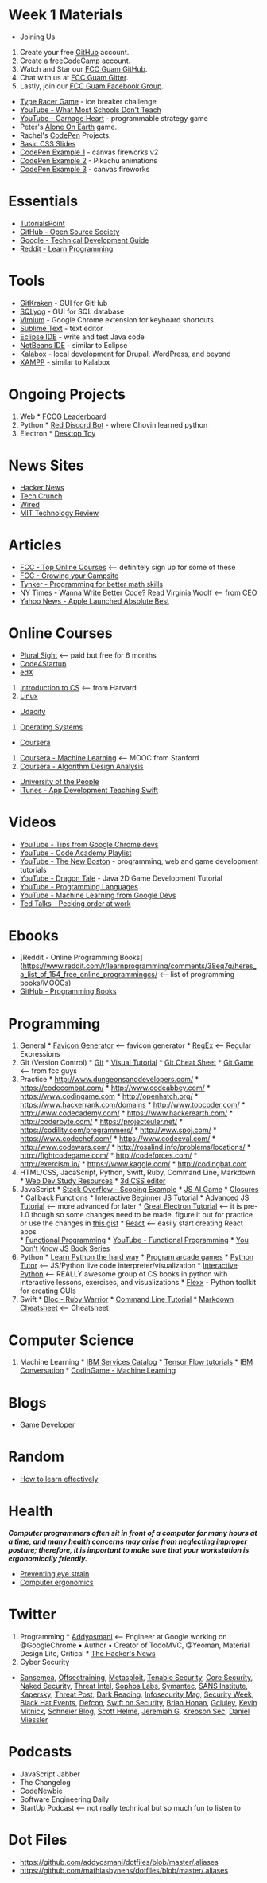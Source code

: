 # **Week 1 Materials**
* Joining Us
 
1. Create your free [GitHub](https://github.com/) account.
2. Create a [freeCodeCamp](https://www.freecodecamp.com/) account.
3. Watch and Star our [FCC Guam GitHub](https://github.com/FreeCodeCampGuam/FreeCodeCampGuamHelp).
4. Chat with us at [FCC Guam Gitter](https://gitter.im/Chovin/GuamFreeCodeCamp).
5. Lastly, join our [FCC Guam Facebook Group](https://www.facebook.com/groups/free.code.camp.Guam/).
 
* [Type Racer Game](http://play.typeracer.com/) - ice breaker challenge
* [YouTube - What Most Schools Don't Teach](https://www.youtube.com/watch?v=nKIu9yen5nc)
* [YouTube - Carnage Heart](https://www.youtube.com/watch?v=biKhBlCBrXY) - programmable strategy game
* Peter's [Alone On Earth](https://www.indiegogo.com/projects/guam-game-development-alone-on-earth#/updates) game.
* Rachel's [CodePen](https://codepen.io/rmanglona) Projects.
* [Basic CSS Slides](https://docs.google.com/presentation/d/1gfj88VJ3jQjQhSEMQ5PXHwm_tQVQjPTQmDPiE8VeuEc/edit?usp=sharing)
* [CodePen Example 1](https://codepen.io/NeoXiD/pen/uBkIn) - canvas fireworks v2
* [CodePen Example 2](https://codepen.io/shiningjason1989/pen/NALzYQ) - Pikachu animations
* [CodePen Example 3](https://codepen.io/jackrugile/pen/acAgx) - canvas fireworks

# **Essentials**
  * [TutorialsPoint](http://www.tutorialspoint.com/)
  * [GitHub - Open Source Society](https://github.com/open-source-society/computer-science)   
  * [Google - Technical Development Guide](https://www.google.com/about/careers/students/guide-to-technical-development.html)
  * [Reddit - Learn Programming](https://www.reddit.com/r/learnprogramming/wiki/faq)
  
# **Tools**
  * [GitKraken](https://www.gitkraken.com/) - GUI for GitHub
  * [SQLyog](https://github.com/webyog/sqlyog-community/wiki/Downloads) - GUI for SQL database
  * [Vimium](https://vimium.github.io/) - Google Chrome extension for keyboard shortcuts
  * [Sublime Text](https://www.sublimetext.com/) - text editor
  * [Eclipse IDE](https://eclipse.org/) - write and test Java code
  * [NetBeans IDE](https://netbeans.org/) - similar to Eclipse  
  * [Kalabox](http://www.kalabox.io/) - local development for Drupal, WordPress, and beyond
  * [XAMPP](https://www.apachefriends.org/index.html) - similar to Kalabox

# **Ongoing Projects**
  1. Web
    * [FCCG Leaderboard](https://github.com/gabrielcerteza/FreeCodeCampGroup-Leaderboard)
  2. Python
    * [Red Discord Bot](https://github.com/Twentysix26/Red-DiscordBot) - where Chovin learned python
  3. Electron
    * [Desktop Toy](https://github.com/Chovin/DesktopToy)

# **News Sites**
  * [Hacker News](https://news.ycombinator.com/)
  * [Tech Crunch](https://techcrunch.com/)
  * [Wired](http://www.wired.com/)
  * [MIT Technology Review](https://www.technologyreview.com/)

# **Articles**
  * [FCC - Top Online Courses](https://medium.freecodecamp.com/the-data-dont-lie-here-are-the-50-best-free-online-university-courses-of-all-time-b2d9a64edfac#.gc64rh44r) <-- definitely sign up for some of these
  * [FCC - Growing your Campsite](https://medium.freecodecamp.com/growth-hacking-your-free-code-camp-group-8cf76300a5d1#.pnmmv9g31)
  * [Tynker - Programming for better math skills](http://www.tynker.com/blog/articles/ideas-and-tips/programming-better-math-skills-fun/)
  * [NY Times - Wanna Write Better Code? Read Virginia Woolf](http://www.nytimes.com/2016/05/22/opinion/sunday/to-write-software-read-novels.html?emc=eta1&_r=0) <-- from CEO
  * [Yahoo News - Apple Launched Absolute Best](http://finance.yahoo.com/news/apple-just-launched-absolute-best-190500639.html)

# **Online Courses**
 * [Plural Sight](https://app.pluralsight.com/id/signin/?redirectTo=https%3A%2F%2Fapp.pluralsight.com%2Flibrary%2F) <-- paid but free for 6 months
 * [Code4Startup](https://code4startup.com/)
 * [edX](https://www.edx.org/)
  1. [Introduction to CS](https://www.edx.org/CS50) <-- from Harvard
  2. [Linux](https://courses.edx.org/courses/course-v1:LinuxFoundationX+LFS101x.2+1T2015/courseware/c879223aff62482dbfcf57265b23e5d7/)
 * [Udacity](https://www.udacity.com/)
  1. [Operating Systems](https://www.udacity.com/course/viewer#!/c-ud923/l-3056258560/m-3306199014) 
 * [Coursera](https://www.coursera.org/)
  1. [Coursera - Machine Learning](https://www.coursera.org/learn/machine-learning) <-- MOOC from Stanford
  2. [Coursera - Algorithm Design Analysis](https://www.coursera.org/learn/algorithm-design-analysis)
 * [University of the People](http://uopeople.edu/groups/coureses/computer_science)
 * [iTunes - App Development Teaching Swift](https://itunes.apple.com/us/course/app-development-teaching-swift/id1003406963)
 
# **Videos**
* [YouTube - Tips from Google Chrome devs](https://www.youtube.com/watch?v=IWgNn1kqrsA&list=PLOU2XLYxmsILKwwASNS0xgfcmakbK_8JZ)
* [YouTube - Code Academy Playlist](https://www.youtube.com/user/learncodeacademy/playlists)
* [YouTube - The New Boston](https://www.youtube.com/user/thenewboston/playlists) - programming, web and game development tutorials
* [YouTube - Dragon Tale](https://www.youtube.com/watch?v=9dzhgsVaiSo&list=PL-2t7SM0vDfcIedoMIghzzgQqZq45jYGv) - Java 2D Game Development Tutorial
* [YouTube - Programming Languages](https://www.youtube.com/user/afigfigueira/playlists?shelf_id=6&view=50&sort=dd)
* [YouTube - Machine Learning from Google Devs](https://www.youtube.com/playlist?list=PLT6elRN3Aer7ncFlaCz8Zz-4B5cnsrOMt)
* [Ted Talks - Pecking order at work](https://www.ted.com/talks/margaret_heffernan_why_it_s_time_to_forget_the_pecking_order_at_work#t-234384)
 
# **Ebooks**
* [Reddit - Online Programming Books](https://www.reddit.com/r/learnprogramming/comments/38eq7q/heres_a_list_of_154_free_online_programmingcs/ <-- list of programming books/MOOCs)
* [GitHub - Programming Books](https://github.com/vhf/free-programming-books)
    
# **Programming**
  1. General
    * [Favicon Generator](https://realfavicongenerator.net/) <-- favicon generator
    * [RegEx](http://regexr.com/) <-- Regular Expressions
  2. Git (Version Control)
    * [Git](https://try.github.io)
    * [Visual Tutorial](http://learngitbranching.js.org/)
    * [Git Cheat Sheet](https://education.github.com/git-cheat-sheet-education.pdf)
    * [Git Game](http://www.git-game.com/) <-- from fcc guys
  3. Practice
    * http://www.dungeonsanddevelopers.com/
    * https://codecombat.com/
    * http://www.codeabbey.com/
    * https://www.codingame.com
    * http://openhatch.org/
    * https://www.hackerrank.com/domains
    * http://www.topcoder.com/
    * http://www.codecademy.com/
    * https://www.hackerearth.com/
    * http://coderbyte.com/
    * https://projecteuler.net/
    * https://codility.com/programmers/
    * http://www.spoj.com/
    * https://www.codechef.com/
    * https://www.codeeval.com/
    * http://www.codewars.com/
    * http://rosalind.info/problems/locations/
    * http://fightcodegame.com/
    * http://codeforces.com/
    * http://exercism.io/
    * https://www.kaggle.com/
    * http://codingbat.com
  4. HTML/CSS, JacaScript, Python, Swift, Ruby, Command Line, Markdown
    * [Web Dev Study Resources](https://github.com/dargaCode/WebDevStudyResources)
    * [3d CSS editor](http://tridiv.com/)
  5. JavaScript
    * [Stack Overflow - Scoping Example](http://stackoverflow.com/questions/500431/what-is-the-scope-of-variables-in-javascript)
    * [JS AI Game](http://store.steampowered.com/app/464350/)
    * [Closures](http://javascriptissexy.com/understand-javascript-closures-with-ease/)
    * [Callback Functions](http://javascriptissexy.com/understand-javascript-callback-functions-and-use-them/)
    * [Interactive Beginner JS Tutorial](http://javascript-roadtrip.codeschool.com/levels/1)
    * [Advanced JS Tutorial](http://ejohn.org/apps/learn/) <-- more advanced for later
    * [Great Electron Tutorial](https://medium.com/developers-writing/building-a-desktop-application-with-electron-204203eeb658#.6uoesisbf) <-- it is pre-1.0 though so some changes need to be made. figure it out for practice or use the changes in [this gist](https://gist.github.com/Chovin/dd29a9f8f89d2e00387db0787328efe3)
    * [React](https://medium.freecodecamp.com/create-react-app-and-the-future-of-creating-react-applications-3c336f29bf1c#.2cocnehwq) <-- easily start creating React apps  
    * [Functional Programming](http://reactivex.io/learnrx/)
    * [YouTube - Functional Programming](https://www.youtube.com/playlist?list=PL0zVEGEvSaeEd9hlmCXrk5yUyqUag-n84)
    * [You Don't Know JS Book Series](https://github.com/getify/You-Dont-Know-JS) 
  6. Python
    * [Learn Python the hard way](http://learnpythonthehardway.org/book/)
    * [Program arcade games](http://programarcadegames.com/)
    * [Python Tutor](http://www.pythontutor.com/) <-- JS/Python live code interpreter/visualization
    * [Interactive Python](http://interactivepython.org/) <-- REALLY awesome group of CS books in python with interactive lessons, exercises, and visualizations
    * [Flexx](https://github.com/zoofIO/flexx) - Python toolkit for creating GUIs
  7. Swift
    * [Bloc - Ruby Warrior](https://www.bloc.io/ruby-warrior#/)
    * [Command Line Tutorial](http://cli.learncodethehardway.org/book/)
    * [Markdown Cheatsheet](http://nestacms.com/docs/creating-content/markdown-cheat-sheet) <-- Cheatsheet

# **Computer Science**
  1. Machine Learning
    * [IBM Services Catalog](https://www.ibm.com/watson/developerbutt/services-catalog.html)
    * [Tensor Flow tutorials](https://www.tensorflow.org/versions/r0.9/tutorials/index.html)
    * [IBM Conversation](https://www.ibm.com/watson/developerbutt/conversation.html)
    * [CodinGame - Machine Learning](https://www.codingame.com/games/machine-learning)
    

# **Blogs**
  * [Game Developer](http://neetlife2.blogspot.com/)

# **Random**
  * [How to learn effectively](https://www.coursera.org/learn/learning-how-to-learn/home/week/1) 

# **Health**
  ***Computer programmers often sit in front of a computer for many hours at a time, and many health concerns may arise from neglecting improper posture; therefore, it is important to make sure that your workstation is ergonomically friendly.***
  * [Preventing eye strain](https://us.discovericl.com/blog/the-20-20-20-rule-preventing-digital-eye-strain)
  * [Computer ergonomics](https://www.uhs.umich.edu/computerergonomics)

# **Twitter**
  1. Programming
    * [Addyosmani](https://twitter.com/addyosmani) <-- Engineer at Google working on @GoogleChrome • Author • Creator of TodoMVC, @Yeoman, Material Design Lite, Critical
    * [The Hacker's News](https://twitter.com/TheHackersNews)
  2. Cyber Security
   * [Sansemea](https://twitter.com/SANSEMEA), [Offsectraining](https://twitter.com/offsectraining), [Metasploit](https://twitter.com/metasploit), [Tenable Security](https://twitter.com/TenableSecurity), [Core Security](https://twitter.com/CoreSecurity), [Naked Security](https://twitter.com/NakedSecurity), [Threat Intel](https://twitter.com/threatintel), [Sophos Labs](https://twitter.com/SophosLabs), [Symantec](https://twitter.com/symantec), [SANS Institute](https://twitter.com/SANSInstitute), [Kapersky](https://twitter.com/kaspersky), [Threat Post](https://twitter.com/threatpost), [Dark Reading](https://twitter.com/DarkReading), [Infosecurity Mag](https://twitter.com/InfosecurityMag), [Security Week](https://twitter.com/SecurityWeek), [Black Hat Events](https://twitter.com/BlackHatEvents), [Defcon](https://twitter.com/defcon), [Swift on Security](https://twitter.com/SwiftOnSecurity), [Brian Honan](https://twitter.com/BrianHonan), [Gcluley](https://twitter.com/gcluley), [Kevin Mitnick](https://twitter.com/kevinmitnick), [Schneier Blog](https://twitter.com/schneierblog), [Scott Helme](https://twitter.com/Scott_Helme), [Jeremiah G](https://twitter.com/jeremiahg), [Krebson Sec](https://twitter.com/krebsonsec), [Daniel Miessler](https://twitter.com/DanielMiessler)

# **Podcasts**
  * JavaScript Jabber
  * The Changelog
  * CodeNewbie
  * Software Engineering Daily
  * StartUp Podcast <-- not really technical but so much fun to listen to
 
# **Dot Files**
  * https://github.com/addyosmani/dotfiles/blob/master/.aliases
  * https://github.com/mathiasbynens/dotfiles/blob/master/.aliases
